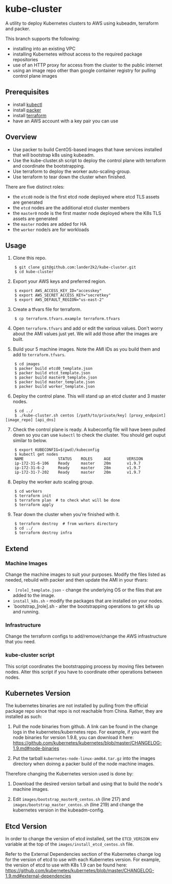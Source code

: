 # kube-cluster

A utility to deploy Kubernetes clusters to AWS using kubeadm, terraform and packer.

This branch supports the following:
* installing into an existing VPC
* installing Kubernetes without access to the required package repositories
* use of an HTTP proxy for access from the cluster to the public internet
* using an image repo other than google container registry for pulling control plane images

## Prerequisites

* install [kubectl](https://kubernetes.io/docs/tasks/tools/install-kubectl/)
* install [packer](https://www.packer.io/intro/getting-started/install.html)
* install [terraform](https://www.terraform.io/intro/getting-started/install.html)
* have an AWS account with a key pair you can use

## Overview

* Use packer to build CentOS-based images that have services installed that will bootstrap k8s using kubeadm.
* Use the kube-cluster.sh script to deploy the control plane with terraform and coordinate the bootstrapping.
* Use terraform to deploy the worker auto-scaling-group.
* Use terraform to tear down the cluster when finished.

There are five distinct roles:

* the `etcd0` node is the first etcd node deployed where etcd TLS assets are generated
* the `etcd` nodes are the additional etcd cluster members
* the `master0` node is the first master node deployed where the K8s TLS assets are generated
* the `master` nodes are added for HA
* the `worker` node/s are for workloads


## Usage

1. Clone this repo.
```
    $ git clone git@github.com:lander2k2/kube-cluster.git
    $ cd kube-cluster
```

2. Export your AWS keys and preferred region.
```
	$ export AWS_ACCESS_KEY_ID="accesskey"
	$ export AWS_SECRET_ACCESS_KEY="secretkey"
	$ export AWS_DEFAULT_REGION="us-east-2"
```

3. Create a tfvars file for terraform.
```
    $ cp terraform.tfvars.example terraform.tfvars
```

4. Open `terraform.tfvars` and add or edit the various values.  Don't worry about the AMI values just yet.  We will add those after the images are built.

5. Build your 5 machine images.  Note the AMI IDs as you build them and add to `terraform.tfvars`.
```
    $ cd images
    $ packer build etcd0_template.json
    $ packer build etcd_template.json
    $ packer build master0_template.json
    $ packer build master_template.json
    $ packer build worker_template.json
```

6. Deploy the control plane.  This will stand up an etcd cluster and 3 master nodes.
```
    $ cd ../
    $ ./kube-cluster.sh centos [/path/to/private/key] [proxy_endpoint] [image_repo] [api_dns]
```

7. Check the control plane is ready.  A kubeconfig file will have been pulled down so you can use `kubectl` to check the cluster.  You should get ouput similar to below.
```
    $ export KUBECONFIG=$(pwd)/kubeconfig
    $ kubectl get nodes
    NAME               STATUS    ROLES     AGE       VERSION
    ip-172-31-6-106    Ready     master    20m       v1.9.7
    ip-172-31-6-2      Ready     master    28m       v1.9.7
    ip-172-31-7-202    Ready     master    20m       v1.9.7
```

8. Deploy the worker auto scaling group.
```
    $ cd workers
    $ terraform init
    $ terraform plan  # to check what will be done
    $ terraform apply
```

9. Tear down the cluster when you're finished with it.
```
    $ terraform destroy  # from workers directory
    $ cd ../
    $ terraform destroy infra
```

## Extend

### Machine Images
Change the machine images to suit your purposes.  Modify the files listed as needed, rebuild with packer and then update the AMI in your tfvars:

* ` [role]_template.json` - change the underlying OS or the files that are added to the image.
* `install_k8s.sh` - modify the packages that are installed on your nodes.
* `bootstrap_[role].sh - alter the bootstrapping operations to get k8s up and running.

### Infrastructure
Change the terraform configs to add/remove/change the AWS infrastructure that you need.

### kube-cluster script
This script coordinates the bootstrapping process by moving files between nodes.  Alter this script if you have to coordinate other operations between nodes.

## Kubernetes Version

The kubernetes binaries are not installed by pulling from the official package repo since that repo is not reachable from China.  Rather, they are installed as such:

1. Pull the node binaries from github.  A link can be found in the change logs in the kubernetes/kubernetes repo.  For example, if you want the node binaries for version 1.9.8, you can download it here: https://github.com/kubernetes/kubernetes/blob/master/CHANGELOG-1.9.md#node-binaries

2. Put the tarball `kubernetes-node-linux-amd64.tar.gz` into the images directory when doinng a packer build of the node machine images.

Therefore changing the Kubernetes version used is done by:

1. Download the desired version tarball and using that to build the node's machine images.

2. Edit `images/bootstrap_master0_centos.sh` (line 217) and `images/bootstrap_master_centos.sh` (line 219) and change the kubernetes version in the kubeadm-config.

## Etcd Version

In order to change the version of etcd installed, set the `ETCD_VERSION` env variable at the top of the `images/install_etcd_centos.sh` file.

Refer to the External Dependencies section of the Kubernetes change log for the version of etcd to use with each Kubernetes version.  For example, the version of etcd to use with K8s 1.9 can be found here: https://github.com/kubernetes/kubernetes/blob/master/CHANGELOG-1.9.md#external-dependencies

